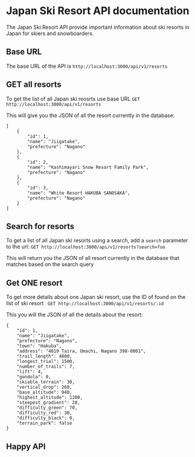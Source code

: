 # Japan Ski Resort API documentation

The Japan Ski Resort API provide important information about ski resorts in Japan for skiers and snowboarders.

## Base URL

The base URL of the API is `http://localhost:3000/api/v1/resorts`

## GET all resorts

To get the list of all Japan ski reosrts use base URL
`GET http://localhost:3000/api/v1/resorts`

This will give you the JSON of all the resort currently in the database:

```
[
    {
        "id": 1,
        "name": "Jiigatake",
        "prefecture": "Nagano"
    },
    {
        "id": 2,
        "name": "Kashimayari Snow Resort Family Park",
        "prefecture": "Nagano"
    },
    {
        "id": 3,
        "name": "White Resort HAKUBA SANOSAKA",
        "prefecture": "Nagano"
    }
]
```

## Search for resorts

To get a list of all Japan ski resorts using a search, add a `search` parameter to the url:
`GET http://localhost:3000/api/v1/resorts?search=foo`

This will return you the JSON of all resort currently in the database that matches based on the search query

## Get ONE resort

To get more details about one Japan ski resort, use the ID of found on the list of ski resort
` GET http://localhost:3000/api/v1/resorts/:id`

This you will the JSON of all the details about the resort:

```
{
    "id": 1,
    "name": "Jiigatake",
    "prefecture": "Nagano",
    "town": "Hakuba",
    "address": "4819 Taira, Omachi, Nagano 398-0001",
    "trail_length": 4800,
    "longest_trial": 1500,
    "number_of_trails": 7,
    "lift": 4,
    "gondola": 0,
    "skiable_terrain": 30,
    "vertical_drop": 260,
    "base_altitude": 940,
    "highest_altitude": 1200,
    "steepest_gradient": 28,
    "difficulty_green": 70,
    "difficulty_red": 30,
    "difficulty_black": 0,
    "terrain_park": false
}
```

## Happy API
